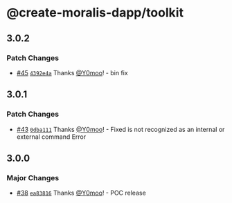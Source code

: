 # @create-moralis-dapp/toolkit

## 3.0.2

### Patch Changes

- [#45](https://github.com/MoralisWeb3/create-moralis-dapp/pull/45) [`4392e4a`](https://github.com/MoralisWeb3/create-moralis-dapp/commit/4392e4ad262355d5d0c61817866a1a7f486a6ef7) Thanks [@Y0moo](https://github.com/Y0moo)! - bin fix

## 3.0.1

### Patch Changes

- [#43](https://github.com/MoralisWeb3/create-moralis-dapp/pull/43) [`0dba111`](https://github.com/MoralisWeb3/create-moralis-dapp/commit/0dba1112071a194430f44957d47a9c9e264dc0ff) Thanks [@Y0moo](https://github.com/Y0moo)! - Fixed is not recognized as an internal or external command Error

## 3.0.0

### Major Changes

- [#38](https://github.com/MoralisWeb3/create-moralis-dapp/pull/38) [`ea83816`](https://github.com/MoralisWeb3/create-moralis-dapp/commit/ea83816c3ac2d737d29dd3ad410c5e2c62842cd3) Thanks [@Y0moo](https://github.com/Y0moo)! - POC release
